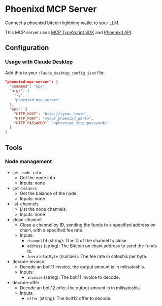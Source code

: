# Phoenixd MCP Server
Connect a phoenixd bitcoin lightning wallet to your LLM.

This MCP server uses [MCP TypeScript SDK](https://github.com/modelcontextprotocol/typescript-sdk) and [Phoenixd API](https://phoenix.acinq.co/server/api).

## Configuration

### Usage with Claude Desktop
Add this to your `claude_desktop_config.json` file:
```json
"phoenixd-mpc-server": {
  "command": "npx",
  "args": [
    "-y",
    "phoenixd-mcp-server"
  ],
  "env": {
    "HTTP_HOST": "http://<your_host>",
    "HTTP_PORT": "<your_phoenixd_port>",
    "HTTP_PASSWORD": "<phoenixd_http_password>"
  }
}
```

## Tools

### Node management
- `get-node-info`
  - Get the node info.
  - Inputs: none
- `get-balance`
  - Get the balance of the node.
  - Inputs: none
- list-channels
  - List the node channels.
  - Inputs: none
- close-channel
  - Close a channel by ID, sending the funds to a specified address on chain, with a specified fee rate.
  - Inputs:
    - `channelId` (string): The ID of the channel to close.
    - `address` (string): The Bitcoin on chain address to send the funds to.
    - `feerateSatByte` (number): The fee rate in satoshis per byte.
- decode-invoice
  - Decode an bolt11 invoice, the output amount is in milisatoshis.
  - Inputs:
    - `invoice` (string): The bolt11 invoice to decode.
- decode-offer
  - Decode an bolt12 offer, the output amount is in milisatoshis.
  - Inputs:
    - `offer` (string): The bolt12 offer to decode.
